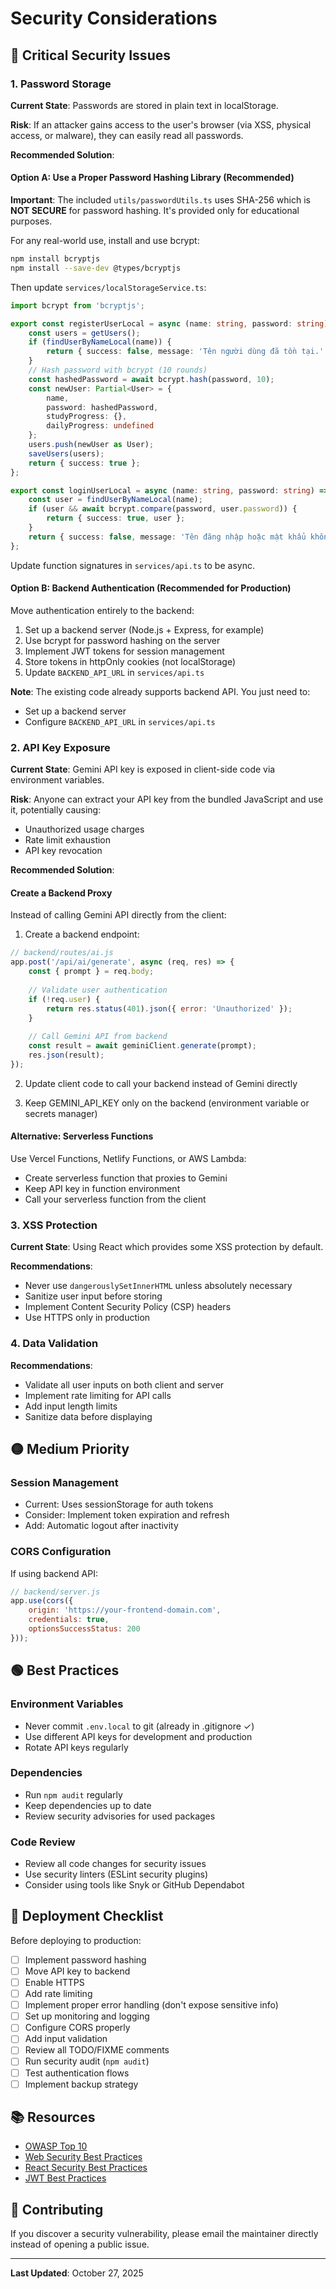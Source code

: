 # Security Considerations

## 🔴 Critical Security Issues

### 1. Password Storage

**Current State**: Passwords are stored in plain text in localStorage.

**Risk**: If an attacker gains access to the user's browser (via XSS, physical access, or malware), they can easily read all passwords.

**Recommended Solution**:

#### Option A: Use a Proper Password Hashing Library (Recommended)

**Important**: The included `utils/passwordUtils.ts` uses SHA-256 which is **NOT SECURE** for password hashing. It's provided only for educational purposes.

For any real-world use, install and use bcrypt:

```bash
npm install bcryptjs
npm install --save-dev @types/bcryptjs
```

Then update `services/localStorageService.ts`:
```typescript
import bcrypt from 'bcryptjs';

export const registerUserLocal = async (name: string, password: string) => {
    const users = getUsers();
    if (findUserByNameLocal(name)) {
        return { success: false, message: 'Tên người dùng đã tồn tại.' };
    }
    // Hash password with bcrypt (10 rounds)
    const hashedPassword = await bcrypt.hash(password, 10);
    const newUser: Partial<User> = { 
        name, 
        password: hashedPassword,
        studyProgress: {}, 
        dailyProgress: undefined 
    };
    users.push(newUser as User);
    saveUsers(users);
    return { success: true };
};

export const loginUserLocal = async (name: string, password: string) => {
    const user = findUserByNameLocal(name);
    if (user && await bcrypt.compare(password, user.password)) {
        return { success: true, user };
    }
    return { success: false, message: 'Tên đăng nhập hoặc mật khẩu không đúng.' };
};
```

Update function signatures in `services/api.ts` to be async.

#### Option B: Backend Authentication (Recommended for Production)
Move authentication entirely to the backend:

1. Set up a backend server (Node.js + Express, for example)
2. Use bcrypt for password hashing on the server
3. Implement JWT tokens for session management
4. Store tokens in httpOnly cookies (not localStorage)
5. Update `BACKEND_API_URL` in `services/api.ts`

**Note**: The existing code already supports backend API. You just need to:
- Set up a backend server
- Configure `BACKEND_API_URL` in `services/api.ts`

### 2. API Key Exposure

**Current State**: Gemini API key is exposed in client-side code via environment variables.

**Risk**: Anyone can extract your API key from the bundled JavaScript and use it, potentially causing:
- Unauthorized usage charges
- Rate limit exhaustion
- API key revocation

**Recommended Solution**:

#### Create a Backend Proxy
Instead of calling Gemini API directly from the client:

1. Create a backend endpoint:
```javascript
// backend/routes/ai.js
app.post('/api/ai/generate', async (req, res) => {
    const { prompt } = req.body;
    
    // Validate user authentication
    if (!req.user) {
        return res.status(401).json({ error: 'Unauthorized' });
    }
    
    // Call Gemini API from backend
    const result = await geminiClient.generate(prompt);
    res.json(result);
});
```

2. Update client code to call your backend instead of Gemini directly

3. Keep GEMINI_API_KEY only on the backend (environment variable or secrets manager)

#### Alternative: Serverless Functions
Use Vercel Functions, Netlify Functions, or AWS Lambda:
- Create serverless function that proxies to Gemini
- Keep API key in function environment
- Call your serverless function from the client

### 3. XSS Protection

**Current State**: Using React which provides some XSS protection by default.

**Recommendations**:
- Never use `dangerouslySetInnerHTML` unless absolutely necessary
- Sanitize user input before storing
- Implement Content Security Policy (CSP) headers
- Use HTTPS only in production

### 4. Data Validation

**Recommendations**:
- Validate all user inputs on both client and server
- Implement rate limiting for API calls
- Add input length limits
- Sanitize data before displaying

## 🟡 Medium Priority

### Session Management
- Current: Uses sessionStorage for auth tokens
- Consider: Implement token expiration and refresh
- Add: Automatic logout after inactivity

### CORS Configuration
If using backend API:
```javascript
// backend/server.js
app.use(cors({
    origin: 'https://your-frontend-domain.com',
    credentials: true,
    optionsSuccessStatus: 200
}));
```

## 🟢 Best Practices

### Environment Variables
- Never commit `.env.local` to git (already in .gitignore ✓)
- Use different API keys for development and production
- Rotate API keys regularly

### Dependencies
- Run `npm audit` regularly
- Keep dependencies up to date
- Review security advisories for used packages

### Code Review
- Review all code changes for security issues
- Use security linters (ESLint security plugins)
- Consider using tools like Snyk or GitHub Dependabot

## 🚀 Deployment Checklist

Before deploying to production:

- [ ] Implement password hashing
- [ ] Move API key to backend
- [ ] Enable HTTPS
- [ ] Add rate limiting
- [ ] Implement proper error handling (don't expose sensitive info)
- [ ] Set up monitoring and logging
- [ ] Configure CORS properly
- [ ] Add input validation
- [ ] Review all TODO/FIXME comments
- [ ] Run security audit (`npm audit`)
- [ ] Test authentication flows
- [ ] Implement backup strategy

## 📚 Resources

- [OWASP Top 10](https://owasp.org/www-project-top-ten/)
- [Web Security Best Practices](https://developer.mozilla.org/en-US/docs/Web/Security)
- [React Security Best Practices](https://react.dev/learn/security)
- [JWT Best Practices](https://tools.ietf.org/html/rfc8725)

## 🤝 Contributing

If you discover a security vulnerability, please email the maintainer directly instead of opening a public issue.

---

**Last Updated**: October 27, 2025
